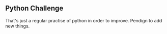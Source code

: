 ## Python Challenge
That's just a regular practise of python in order to improve. Pendign to add new things.
